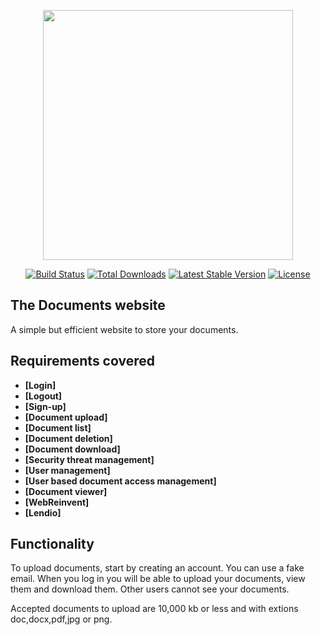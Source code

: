 <p align="center"><a href="https://laravel.com" target="_blank"><img src="https://raw.githubusercontent.com/laravel/art/master/logo-lockup/5%20SVG/2%20CMYK/1%20Full%20Color/laravel-logolockup-cmyk-red.svg" width="400"></a></p>

<p align="center">
<a href="https://travis-ci.org/laravel/framework"><img src="https://travis-ci.org/laravel/framework.svg" alt="Build Status"></a>
<a href="https://packagist.org/packages/laravel/framework"><img src="https://img.shields.io/packagist/dt/laravel/framework" alt="Total Downloads"></a>
<a href="https://packagist.org/packages/laravel/framework"><img src="https://img.shields.io/packagist/v/laravel/framework" alt="Latest Stable Version"></a>
<a href="https://packagist.org/packages/laravel/framework"><img src="https://img.shields.io/packagist/l/laravel/framework" alt="License"></a>
</p>

## The Documents website

A simple but efficient website to store your documents.

## Requirements covered

- **[Login]**
- **[Logout]**
- **[Sign-up]**
- **[Document upload]**
- **[Document list]**
- **[Document deletion]**
- **[Document download]**
- **[Security threat management]**
- **[User management]**
- **[User based document access management]**
- **[Document viewer]**
- **[WebReinvent]**
- **[Lendio]**

## Functionality

To upload documents, start by creating an account. You can use a fake email.
When you log in you will be able to upload your documents, view them and download them. 
Other users cannot see your documents.

Accepted documents to upload are 10,000 kb or less and with extions doc,docx,pdf,jpg or png.


